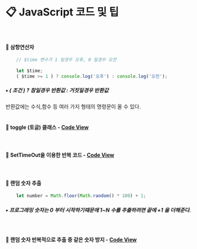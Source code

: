 # 📋 JavaScript 코드 및 팁
<br>

#### 📌 삼항연산자
```Javascript
    // $time 변수가 1 일경우 오후, 0 일경우 오전
    
    let $time;
    ( $time >= 1 ) ? console.log('오후') : console.log('오전');
```
##### ▪ ( 조건 ) ? 참일경우 반환값 : 거짓일경우 반환값<br>
반환값에는 수식,함수 등 여러 가지 형태의 명령문이 올 수 있다.
<br><br>

#### 📌 toggle (토글) 클래스 - [Code View](https://github.com/swon1/study/blob/main/JS/code-folder/js-toggle-class.md)
<br>

#### 📌 SetTimeOut을 이용한 반복 코드 - [Code View](https://github.com/swon1/study/blob/main/JS/code-folder/js-setTimeOut-loop.md)
<br>

#### 📌 랜덤 숫자 추출
```Javascript
    let number = Math.floor(Math.random() * 100) + 1;
```
##### ▪ 프로그래밍 숫자는 0 부터 시작하기때문에 1~N 수를 추출하려면 끝에 +1 을 더해준다.
<br>

#### 📌 랜덤 숫자 반복적으로 추출 중 같은 숫자 방지 - [Code View](https://github.com/swon1/study/blob/main/JS/code-folder/js-random-no-same.md)














